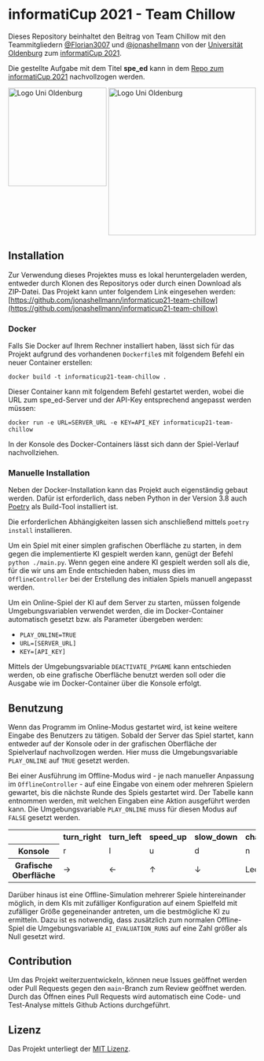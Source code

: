 # informatiCup 2021 - Team Chillow

Dieses Repository beinhaltet den Beitrag von Team Chillow mit den Teammitgliedern
[@Florian3007](https://github.com/Florian3007) und [@jonashellmann](https://github.com/jonashellmann) von der
[Universität Oldenburg](https://uol.de) zum [informatiCup 2021](https://informaticup.github.io/).

Die gestellte Aufgabe mit dem Titel **spe_ed** kann in dem
[Repo zum informatiCup 2021](https://github.com/informatiCup/informatiCup2021) nachvollzogen werden.

<div style="display: flex; flex-wrap: wrap; justify-content: space-between;">
    <img src="https://upload.wikimedia.org/wikipedia/commons/thumb/2/22/Carl_von_Ossietzky_Universit%C3%A4t_Oldenburg_logo.svg/1200px-Carl_von_Ossietzky_Universit%C3%A4t_Oldenburg_logo.svg.png" alt="Logo Uni Oldenburg" width="200" />
    <img src="https://informaticup.github.io/images/informaticup-logo.png" alt="Logo Uni Oldenburg" width="300" />
</div>

## Installation

Zur Verwendung dieses Projektes muss es lokal heruntergeladen werden, entweder durch Klonen des Repositorys oder durch
einen Download als ZIP-Datei.
Das Projekt kann unter folgendem Link eingesehen werden:
[https://github.com/jonashellmann/informaticup21-team-chillow](https://github.com/jonashellmann/informaticup21-team-chillow)

### Docker

Falls Sie Docker auf Ihrem Rechner installiert haben, lässt sich für das Projekt aufgrund des vorhandenen `Dockerfile`s
mit folgendem Befehl ein neuer Container erstellen:

`docker build -t informaticup21-team-chillow .`

Dieser Container kann mit folgendem Befehl gestartet werden, wobei die URL zum spe_ed-Server und der API-Key
entsprechend angepasst werden müssen:

`docker run -e URL=SERVER_URL -e KEY=API_KEY informaticup21-team-chillow`

In der Konsole des Docker-Containers lässt sich dann der Spiel-Verlauf nachvollziehen.

### Manuelle Installation

Neben der Docker-Installation kann das Projekt auch eigenständig gebaut werden.
Dafür ist erforderlich, dass neben Python in der Version 3.8 auch [Poetry](https://python-poetry.org/) als Build-Tool
installiert ist.

Die erforderlichen Abhängigkeiten lassen sich anschließend mittels `poetry install` installieren.

Um ein Spiel mit einer simplen grafischen Oberfläche zu starten, in dem gegen die implementierte KI gespielt werden
kann, genügt der Befehl `python ./main.py`.
Wenn gegen eine andere KI gespielt werden soll als die, für die wir uns am Ende entschieden haben, muss dies im
`OfflineController` bei der Erstellung des initialen Spiels manuell angepasst werden.

Um ein Online-Spiel der KI auf dem Server zu starten, müssen folgende Umgebungsvariablen verwendet werden, die im
Docker-Container automatisch gesetzt bzw. als Parameter übergeben werden:
- `PLAY_ONLINE=TRUE`
- `URL=[SERVER_URL]`
- `KEY=[API_KEY]`

Mittels der Umgebungsvariable `DEACTIVATE_PYGAME` kann entschieden werden, ob eine grafische Oberfläche benutzt werden
soll oder die Ausgabe wie im Docker-Container über die Konsole erfolgt.

## Benutzung

Wenn das Programm im Online-Modus gestartet wird, ist keine weitere Eingabe des Benutzers zu tätigen.
Sobald der Server das Spiel startet, kann entweder auf der Konsole oder in der grafischen Oberfläche der Spielverlauf
nachvollzogen werden.
Hier muss die Umgebungsvariable `PLAY_ONLINE` auf `TRUE` gesetzt werden.

Bei einer Ausführung im Offline-Modus wird - je nach manueller Anpassung im `OfflineController` - auf eine
Eingabe von einem oder mehreren Spielern gewartet, bis die nächste Runde des Spiels gestartet wird.
Der Tabelle kann entnommen werden, mit welchen Eingaben eine Aktion ausgeführt werden kann.
Die Umgebungsvariable `PLAY_ONLINE` muss für diesen Modus auf `FALSE` gesetzt werden.

<table>
    <tr>
        <th></th>
        <th>turn_right</th>
        <th>turn_left</th>
        <th>speed_up</th>
        <th>slow_down</th>
        <th>change_nothing</th>
    </tr>
    <tr>
        <th>Konsole</th>
        <td>r</td>
        <td>l</td>
        <td>u</td>
        <td>d</td>
        <td>n</td>
    </tr>
    <tr>
        <th>Grafische Oberfläche</th>
        <td>→</td>
        <td>←</td>
        <td>↑</td>
        <td>↓</td>
        <td>Leertaste</td>
    </tr>
</table>

Darüber hinaus ist eine Offline-Simulation mehrerer Spiele hintereinander möglich, in dem KIs mit zufälliger
Konfiguration auf einem Spielfeld mit zufälliger Größe gegeneinander antreten, um die bestmögliche KI zu ermitteln.
Dazu ist es notwendig, dass zusätzlich zum normalen Offline-Spiel die Umgebungsvariable `AI_EVALUATION_RUNS` auf eine
Zahl größer als Null gesetzt wird.

## Contribution

Um das Projekt weiterzuentwickeln, können neue Issues geöffnet werden oder Pull Requests gegen den `main`-Branch zum
Review geöffnet werden. Durch das Öffnen eines Pull Requests wird automatisch eine Code- und Test-Analyse mittels
Github Actions durchgeführt.

## Lizenz

Das Projekt unterliegt der [MIT Lizenz](https://github.com/jonashellmann/informaticup21-team-chillow/blob/master/LICENSE).